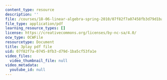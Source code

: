 ```yaml
---
content_type: resource
description: ''
file: /courses/18-06-linear-algebra-spring-2010/07f82f7a07458fb3d79d1ba5cf53fa1e_FX4C-JpTFgY.pdf
file_type: application/pdf
learning_resource_types: []
license: https://creativecommons.org/licenses/by-nc-sa/4.0/
ocw_type: OCWFile
resourcetype: Document
title: 3play pdf file
uid: 07f82f7a-0745-8fb3-d79d-1ba5cf53fa1e
video_files:
  video_thumbnail_file: null
video_metadata:
  youtube_id: null
---
```

